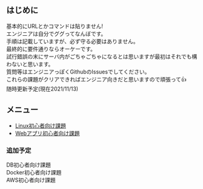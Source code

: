 ## はじめに
基本的にURLとかコマンドは貼りません!  
エンジニアは自分でググってなんぼです。  
手順は記載していますが、必ず守る必要はありません。  
最終的に要件通りならオーケーです。  
試行錯誤の末にサーバ内がごちゃごちゃになるとは思いますが最初はそれでも構わないと思います。  
質問等はエンジニアっぽくGithubのIssuesでしてください。  
これらの課題がクリアできればエンジニア向きだと思いますので頑張って:thumbsup:  
随時更新予定(現在2021/11/13)

## メニュー

 - [Linux初心者向け課題](linux.md)
 - [Webアプリ初心者向け課題](web.md)

### 追加予定

DB初心者向け課題  
Docker初心者向け課題  
AWS初心者向け課題

